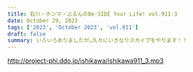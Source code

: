 ```yaml
---
title: 石川・ホンマ・ぶるんのBe-SIDE Your Life! vol.911-3
date: October 29, 2023
tags: ['2023', 'October 2023', 'vol.911']
draft: false
summary: いろいろありましたが…久々にいきなりスカイプをやります！！
---
```


http://project-phi.ddo.jp/ishikawa/ishikawa911_3.mp3